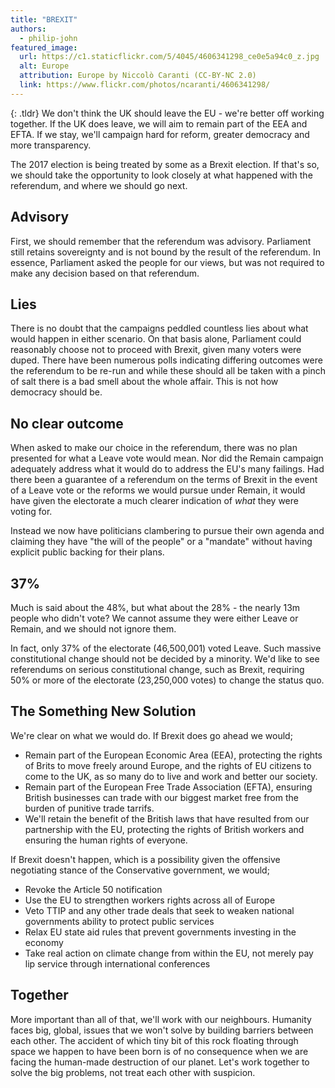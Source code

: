 ```yaml
---
title: "BREXIT"
authors:
  - philip-john
featured_image:
  url: https://c1.staticflickr.com/5/4045/4606341298_ce0e5a94c0_z.jpg
  alt: Europe
  attribution: Europe by Niccolò Caranti (CC-BY-NC 2.0)
  link: https://www.flickr.com/photos/ncaranti/4606341298/
---
```


{: .tldr}
We don't think the UK should leave the EU - we're better off working together. If the UK does leave, we will aim to remain part of the EEA and EFTA. If we stay, we'll campaign hard for reform, greater democracy and more transparency.

The 2017 election is being treated by some as a Brexit election. If that's so, we should take the opportunity to look closely at what happened with the referendum, and where we should go next.

## Advisory

First, we should remember that the referendum was advisory. Parliament still retains sovereignty and is not bound by the result of the referendum. In essence, Parliament asked the people for our views, but was not required to make any decision based on that referendum.

## Lies

There is no doubt that the campaigns peddled countless lies about what would happen in either scenario. On that basis alone, Parliament could reasonably choose not to proceed with Brexit, given many voters were duped. There have been numerous polls indicating differing outcomes were the referendum to be re-run and while these should all be taken with a pinch of salt there is a bad smell about the whole affair. This is not how democracy should be.

## No clear outcome

When asked to make our choice in the referendum, there was no plan presented for what a Leave vote would mean. Nor did the Remain campaign adequately address what it would do to address the EU's many failings. Had there been a guarantee of a referendum on the terms of Brexit in the event of a Leave vote or the reforms we would pursue under Remain, it would have given the electorate a much clearer indication of *what* they were voting for.

Instead we now have politicians clambering to pursue their own agenda and claiming they have "the will of the people" or a "mandate" without having explicit public backing for their plans.

## 37%

Much is said about the 48%, but what about the 28% - the nearly 13m people who didn't vote? We cannot assume they were either Leave or Remain, and we should not ignore them.

In fact, only 37% of the electorate (46,500,001) voted Leave. Such massive constitutional change should not be decided by a minority. We'd like to see referendums on serious constitutional change, such as Brexit, requiring 50% or more of the electorate (23,250,000 votes) to change the status quo.

## The Something New Solution

We're clear on what we would do. If Brexit does go ahead we would;

* Remain part of the European Economic Area (EEA), protecting the rights of Brits to move freely around Europe, and the rights of EU citizens to come to the UK, as so many do to live and work and better our society.
* Remain part of the European Free Trade Association (EFTA), ensuring British businesses can trade with our biggest market free from the burden of punitive trade tarrifs.
* We'll retain the benefit of the British laws that have resulted from our partnership with the EU, protecting the rights of British workers and ensuring the human rights of everyone.

If Brexit doesn't happen, which is a possibility given the offensive negotiating stance of the Conservative government, we would;

* Revoke the Article 50 notification
* Use the EU to strengthen workers rights across all of Europe
* Veto TTIP and any other trade deals that seek to weaken national governments ability to protect public services
* Relax EU state aid rules that prevent governments investing in the economy
* Take real action on climate change from within the EU, not merely pay lip service through international conferences

## Together

More important than all of that, we'll work with our neighbours. Humanity faces big, global, issues that we won't solve by building barriers between each other. The accident of which tiny bit of this rock floating through space we happen to have been born is of no consequence when we are facing the human-made destruction of our planet. Let's work together to solve the big problems, not treat each other with suspicion.
